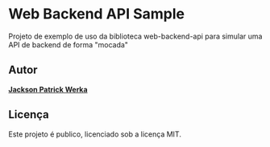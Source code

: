 # Web Backend API Sample

Projeto de exemplo de uso da biblioteca web-backend-api para simular uma API de backend de forma "mocada"

## Autor

[**Jackson Patrick Werka**](mailto:jpwerka@gmail.com)

## Licença

Este projeto é publico, licenciado sob a licença MIT.
